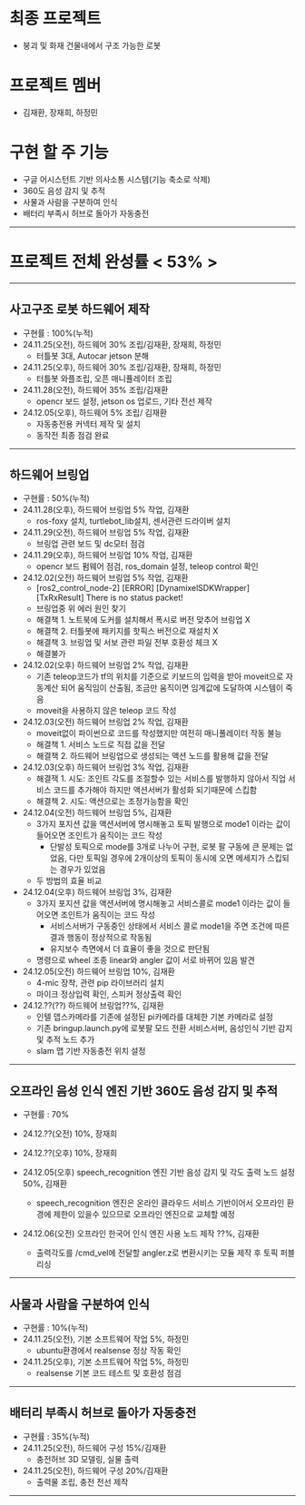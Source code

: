 # 최종 프로젝트
- 붕괴 및 화재 건물내에서 구조 가능한 로봇
# 프로젝트 멤버
- 김재환, 장재희, 하정민
# 구현 할 주 기능
- 구글 어시스턴트 기반 의사소통 시스템(기능 축소로 삭제)
- 360도 음성 감지 및 추적
- 사물과 사람을 구분하여 인식
- 배터리 부족시 허브로 돌아가 자동충전
<hr/>

# 프로젝트 전체 완성률 < 53% >
<hr/>

## 사고구조 로봇 하드웨어 제작
- 구현률 : 100%(누적)
- 24.11.25(오전), 하드웨어 30% 조립/김재환, 장재희, 하정민
  - 터틀봇 3대, Autocar jetson 분해 
- 24.11.25(오후), 하드웨어 30% 조립/김재환, 장재희, 하정민
  - 터틀봇 와플조립, 오픈 매니퓰레이터 조립
- 24.11.28(오전), 하드웨어 35% 조립/김재환
  - opencr 보드 설정, jetson os 업로드, 기타 전선 제작
- 24.12.05(오후), 하드웨어 5% 조립/ 김재환
  - 자동충전용 커넥터 제작 및 설치
  - 동작전 최종 점검 완료
<hr/>

## 하드웨어 브링업
- 구현률 : 50%(누적)
- 24.11.28(오후), 하드웨어 브링업 5% 작업, 김재환
  - ros-foxy 설치, turtlebot_lib설치, 센서관련 드라이버 설치  
- 24.11.29(오전), 하드웨어 브링업 5% 작업, 김재환
  - 브링업 관련 보드 및 dc모터 점검
- 24.11.29(오후), 하드웨어 브링업 10% 작업, 김재환
  - opencr 보드 펌웨어 점검, ros_domain 설정, teleop control 확인
- 24.12.02(오전) 하드웨어 브링업 5% 작업, 김재환
  - [ros2_control_node-2] [ERROR] [DynamixelSDKWrapper] [TxRxResult] There is no status packet!
  - 브링업중 위 에러 원인 찾기 
  - 해결책 1. 노트북에 도커를 설치해서 폭시로 버전 맞추어 브링업 X
  - 해결책 2. 터틀봇에 패키지를 핫픽스 버전으로 재설치 X
  - 해결책 3. 브링업 및 서보 관련 파일 전부 호환성 체크 X
  - 해결불가
- 24.12.02(오후) 하드웨어 브링업 2% 작업, 김재환
  - 기존 teleop코드가 tf의 위치를 기준으로 키보드의 입력을 받아 moveit으로 자동계산 되어 움직임이 산출됨, 조금만 움직이면 임계값에 도달하여 시스템이 죽음
  - moveit을 사용하지 않은 teleop 코드 작성
- 24.12.03(오전) 하드웨어 브링업 2% 작업, 김재환
  - moveit없이 파이썬으로 코드를 작성했지만 여전히 매니풀레이터 작동 불능
  - 해결책 1. 서비스 노드로 직접 값을 전달
  - 해결책 2. 하드웨어 브링업으로 생성되는 액션 노드를 활용해 값을 전달
- 24.12.03(오후) 하드웨어 브링업 3% 작업, 김재환
  - 해결잭 1. 시도: 조인트 각도를 조절할수 있는 서비스를 발행하지 않아서 직업 서비스 코드를 추가해야 하지만 액션서버가 활성화 되기때문에 스킵함
  - 해결책 2. 시도: 액션으로는 조정가능함을 확인
- 24.12.04(오전) 하드웨어 브링업 5%, 김재환
  - 3가지 포지션 값을 액션서버에 명시해놓고 토픽 발행으로 mode1 이라는 값이 들어오면 조인트가 움직이는 코드 작성
      - 단발성 토픽으로 mode를 3개로 나누어 구현, 로봇 팔 구동에 큰 문제는 없었음, 다만 토픽일 경우에 2개이상의 토픽이 동시에 오면 메세지가 스킵되는 경우가 있었음
  - 두 방법의 효율 비교
- 24.12.04(오후) 하드웨어 브링업 3%, 김재환
  - 3가지 포지션 값을 액션서버에 명시해놓고 서비스콜로 mode1 이라는 값이 들어오면 조인트가 움직이는 코드 작성
      - 서비스서버가 구동중인 상태에서 서비스 콜로 mode1을 주면 조건에 따른 결과 행동이 정상적으로 작동됨
      - 유지보수 측면에서 더 효율이 좋을 것으로 판단됨 
  - 명령으로 wheel 조종 linear와 angler 값이 서로 바뀌어 있음 발견
- 24.12.05(오전) 하드웨어 브링업 10%, 김재환
  - 4-mic 장착, 관련 pip 라이브러리 설치
  - 마이크 정상입력 확인, 스피커 정상출력 확인
- 24.12.??(??) 하드웨어 브링업??%, 김재환
  - 인텔 뎁스카메라를 기존에 설정된 pi카메라를 대체한 기본 카메라로 설정
  - 기존 bringup.launch.py에 로봇팔 모드 전환 서비스서버, 음성인식 기반 감지 및 추적 노드 추가
  - slam 맵 기반 자동충전 위치 설정
<hr/> 

## 오프라인 음성 인식 엔진 기반 360도 음성 감지 및 추적
- 구현률 : 70%
- 24.12.??(오전) 10%, 장재희
- 24.12.??(오후) 10%, 장재희

- 24.12.05(오후) speech_recognition 엔진 기반 음성 감지 및 각도 출력 노드 설정 50%, 김재환
  - speech_recognition 엔진은 온라인 클라우드 서비스 기반이어서 오프라인 환경에 제한이 있을수 있으므로 오프라인 엔진으로 교체할 예정
- 24.12.06(오전) 오프라인 한국어 인식 엔진 사용 노드 제작 ??%, 김재환
  - 출력각도를 /cmd_vel에 전달할 angler.z로 변환시키는 모듈 제작 후 토픽 퍼블리싱
<hr/>


## 사물과 사람을 구분하여 인식
- 구현률 : 10%(누적)
- 24.11.25(오전), 기본 소프트웨어 작업 5%, 하정민
  - ubuntu환경에서 realsense 정상 작동 확인
- 24.11.25(오후), 기본 소프트웨어 작업 5%, 하정민
  - realsense 기본 코드 테스트 및 호환성 점검
<hr/>

## 배터리 부족시 허브로 돌아가 자동충전
- 구현률 : 35%(누적)
- 24.11.25(오전), 하드웨어 구성 15%/김재환
  - 충전허브 3D 모델링, 실물 출력
- 24.11.25(오전), 하드웨어 구성 20%/김재환
  - 출력물 조립, 충전 전선 제작
<hr/>

